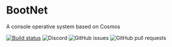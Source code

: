 # BootNet
A console operative system based on Cosmos

[![Build status](https://ci.appveyor.com/api/projects/status/negjf09e47kh0qhg?svg=true)](https://ci.appveyor.com/project/PtoBuon/bootnet)
![Discord](https://img.shields.io/discord/955877634187853834)
![GitHub issues](https://img.shields.io/github/issues/pto-buon/BootNet)
![GitHub pull requests](https://img.shields.io/github/issues-pr/pto-buon/BootNet)
